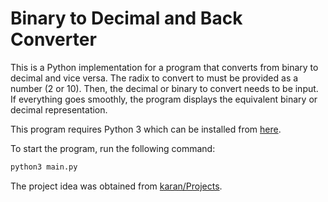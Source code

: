 # Binary to Decimal and Back Converter
This is a Python implementation for a program that converts from binary to decimal and vice versa. The radix to convert to must be provided as a number (2 or 10). Then, the decimal or binary to convert needs to be input. If everything goes smoothly, the program displays the equivalent binary or decimal representation.

This program requires Python 3 which can be installed from [here](https://www.python.org/downloads/).

To start the program, run the following command:
```bash
python3 main.py
```
The project idea was obtained from [karan/Projects](https://github.com/karan/Projects#numbers).
